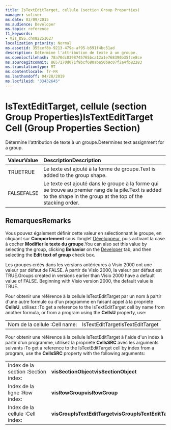 ```yaml
---
title: IsTextEditTarget, cellule (section Group Properties)
manager: soliver
ms.date: 03/09/2015
ms.audience: Developer
ms.topic: reference
f1_keywords:
- Vis_DSS.chm82251627
localization_priority: Normal
ms.assetid: 355cef8b-9213-479a-af95-b591f4bc51ad
description: Détermine l'attribution de texte à un groupe.
ms.openlocfilehash: 78a70dc0398745765bca12a1e768390b35fce8ce
ms.sourcegitcommit: 8657170d071f9bcf680aba50b9c07f2a4fb82283
ms.translationtype: MT
ms.contentlocale: fr-FR
ms.lasthandoff: 04/28/2019
ms.locfileid: "33432645"
---
```

# <a name="istextedittarget-cell-group-properties-section"></a><span data-ttu-id="9b694-103">IsTextEditTarget, cellule (section Group Properties)</span><span class="sxs-lookup"><span data-stu-id="9b694-103">IsTextEditTarget Cell (Group Properties Section)</span></span>

<span data-ttu-id="9b694-104">Détermine l'attribution de texte à un groupe.</span><span class="sxs-lookup"><span data-stu-id="9b694-104">Determines text assignment for a group.</span></span>
  
|<span data-ttu-id="9b694-105">**Valeur**</span><span class="sxs-lookup"><span data-stu-id="9b694-105">**Value**</span></span>|<span data-ttu-id="9b694-106">**Description**</span><span class="sxs-lookup"><span data-stu-id="9b694-106">**Description**</span></span>|
|:-----|:-----|
|<span data-ttu-id="9b694-107">TRUE</span><span class="sxs-lookup"><span data-stu-id="9b694-107">TRUE</span></span>  <br/> |<span data-ttu-id="9b694-108">Le texte est ajouté à la forme de groupe.</span><span class="sxs-lookup"><span data-stu-id="9b694-108">Text is added to the group shape.</span></span>  <br/> |
|<span data-ttu-id="9b694-109">FALSE</span><span class="sxs-lookup"><span data-stu-id="9b694-109">FALSE</span></span>  <br/> |<span data-ttu-id="9b694-110">Le texte est ajouté dans le groupe à la forme qui se trouve au premier rang de la pile.</span><span class="sxs-lookup"><span data-stu-id="9b694-110">Text is added to the shape in the group at the top of the stacking order.</span></span>  <br/> |
   
## <a name="remarks"></a><span data-ttu-id="9b694-111">Remarques</span><span class="sxs-lookup"><span data-stu-id="9b694-111">Remarks</span></span>

<span data-ttu-id="9b694-112">Vous pouvez également définir cette valeur en sélectionnant le groupe, en cliquant sur **Comportement** sous l’onglet [Développeur](run-in-developer-mode-display-the-developer-tab.md), puis activant la case à cocher **Modifier le texte du groupe**.</span><span class="sxs-lookup"><span data-stu-id="9b694-112">You can also set this value by selecting the group, clicking **Behavior** on the [Developer](run-in-developer-mode-display-the-developer-tab.md) tab, and then selecting the **Edit text of group** check box.</span></span> 
  
<span data-ttu-id="9b694-p101">Les groupes créés dans les versions antérieures à Visio 2000 ont une valeur par défaut de FALSE. À partir de Visio 2000, la valeur par défaut est TRUE.</span><span class="sxs-lookup"><span data-stu-id="9b694-p101">Groups created in versions earlier than Visio 2000 have a default value of FALSE. Beginning with Visio version 2000, the default value is TRUE.</span></span> 
  
<span data-ttu-id="9b694-115">Pour obtenir une référence à la cellule IsTextEditTarget par un nom à partir d'une autre formule ou d'un programme en faisant appel à la propriété **CellsU**, utilisez :</span><span class="sxs-lookup"><span data-stu-id="9b694-115">To get a reference to the IsTextEditTarget cell by name from another formula, or from a program using the **CellsU** property, use:</span></span> 
  
|||
|:-----|:-----|
|<span data-ttu-id="9b694-116">Nom de la cellule :</span><span class="sxs-lookup"><span data-stu-id="9b694-116">Cell name:</span></span>  <br/> |<span data-ttu-id="9b694-117">IsTextEditTarget</span><span class="sxs-lookup"><span data-stu-id="9b694-117">IsTextEditTarget</span></span>  <br/> |
   
<span data-ttu-id="9b694-118">Pour obtenir une référence à la cellule IsTextEditTarget à l'aide d'un index à partir d'un programme, utilisez la propriété **CellsSRC** avec les arguments suivants :</span><span class="sxs-lookup"><span data-stu-id="9b694-118">To get a reference to the IsTextEditTarget cell by index from a program, use the **CellsSRC** property with the following arguments:</span></span> 
  
|||
|:-----|:-----|
|<span data-ttu-id="9b694-119">Index de la section :</span><span class="sxs-lookup"><span data-stu-id="9b694-119">Section index:</span></span>  <br/> |<span data-ttu-id="9b694-120">**visSectionObject**</span><span class="sxs-lookup"><span data-stu-id="9b694-120">**visSectionObject**</span></span> <br/> |
|<span data-ttu-id="9b694-121">Index de la ligne :</span><span class="sxs-lookup"><span data-stu-id="9b694-121">Row index:</span></span>  <br/> |<span data-ttu-id="9b694-122">**visRowGroup**</span><span class="sxs-lookup"><span data-stu-id="9b694-122">**visRowGroup**</span></span> <br/> |
|<span data-ttu-id="9b694-123">Index de la cellule :</span><span class="sxs-lookup"><span data-stu-id="9b694-123">Cell index:</span></span>  <br/> |<span data-ttu-id="9b694-124">**visGroupIsTextEditTarget**</span><span class="sxs-lookup"><span data-stu-id="9b694-124">**visGroupIsTextEditTarget**</span></span> <br/> |
   

